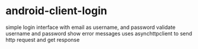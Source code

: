 # android-client-login

simple login interface with email as username, and password
validate username and password
show error messages
uses asynchttpclient to send http request and get response
